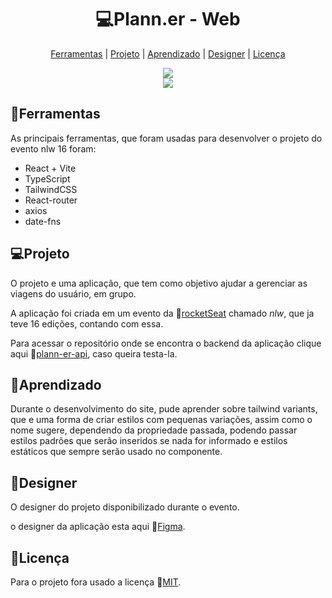 <h1 align='center'>💻Plann.er - Web</h1>

<div align='center'>

  [Ferramentas](#ferramentas)
  |
  [Projeto](#projeto)
  |
  [Aprendizado](#aprendizado)
  |
  [Designer](#designer)
  |
  [Licença](#licença)

</div>

<div align='center'>
  <img src='https://img.shields.io/github/license/matheus369k/plann-er-web.svg' />
</div>

<div align='center'>
  <img src='.github/preview.png' />
</div>


## 🧰Ferramentas

As principais ferramentas, que foram usadas para desenvolver o projeto do evento nlw 16  foram:

- React + Vite
- TypeScript
- TailwindCSS
- React-router
- axios
- date-fns
  
  
## 💻Projeto

O projeto e uma aplicação, que tem como objetivo ajudar a gerenciar as viagens do usuário, em grupo. 

A aplicação foi criada em um evento da 🔗[rocketSeat](https://app.rocketseat.com.br/events/nlw-unite/react/aula-01-react) chamado _nlw_, que ja teve 16 edições, contando com essa.

Para acessar o repositório onde se encontra o backend da aplicação clique aqui 🔗[plann-er-api](https://github.com/matheus369k/plann-er-api), caso queira testa-la.

## 🚀Aprendizado

Durante o desenvolvimento do site, pude aprender sobre tailwind variants, que e uma forma de criar estilos com pequenas variações, assim como o nome sugere, dependendo da propriedade passada, podendo passar estilos padrões que serão inseridos se nada for informado e estilos estáticos que sempre serão usado no componente.

## 🎨Designer

O designer do projeto disponibilizado durante o evento.

o designer da aplicação esta aqui 🔗[Figma](https://www.figma.com/design/VO7bExen5rG8Ve15ptiL1d/NLW-Journey-•-Planejador-de-viagem-(Community)?node-id=915-685&t=wx0FcZqBktEobZ9R-0).

## 📜Licença

Para o projeto fora usado a licença 🔗[MIT](/LICENSE.txt).